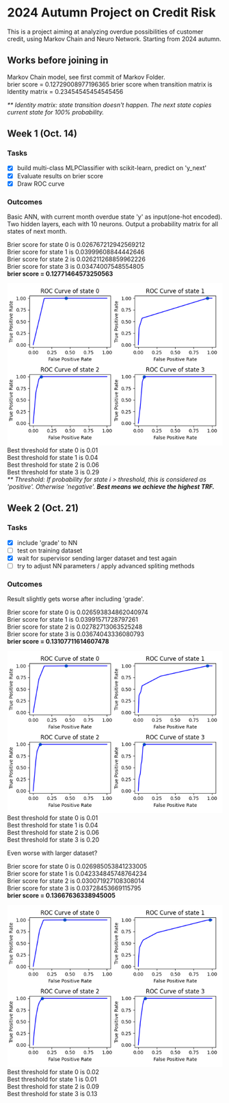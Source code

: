 # 2024 Autumn Project on Credit Risk
This is a project aiming at analyzing overdue possibilities of customer credit, using Markov Chain and Neuro Network. Starting from 2024 autumn.

## Works before joining in
Markov Chain model, see first commit of Markov Folder.  
brier score = 0.12729008977196365
brier score when transition matrix is Identity matrix = 0.23454545454545456  
 
_** Identity matrix: state transition doesn't happen. The next state copies current state for 100% probability._

## Week 1 (Oct. 14)
### Tasks
- [x] build multi-class MLPClassifier with scikit-learn, predict on 'y_next'
- [x] Evaluate results on brier score
- [x] Draw ROC curve
### Outcomes
Basic ANN, with current month overdue state 'y' as input(one-hot encoded). Two hidden layers, each with 10 neurons. Output a probability matrix for all states of next month.  
 
Brier score for state 0 is 0.026767212942569212  
Brier score for state 1 is 0.03999608844442646  
Brier score for state 2 is 0.026211268859962226  
Brier score for state 3 is 0.03474007548554805  
**brier score = 0.12771464573250563**  
 
![week 1 ROC](MLP/figs/basic.png)  
Best threshold for state 0 is  0.01  
Best threshold for state 1 is  0.04  
Best threshold for state 2 is  0.06  
Best threshold for state 3 is  0.29  
_** Threshold: If probability for state i > threshold, this is considered as 'positive'. Otherwise 'negative'._ ***Best means we achieve the highest TRF.***  

## Week 2 (Oct. 21)
### Tasks
- [x] include 'grade' to NN
- [ ] test on training dataset
- [x] wait for supervisor sending larger dataset and test again
- [ ] try to adjust NN parameters / apply advanced spliting methods
### Outcomes
Result slightly gets worse after including 'grade'.  
 
Brier score for state 0 is 0.026593834862040974  
Brier score for state 1 is 0.03991571728797261  
Brier score for state 2 is 0.02782713063525248  
Brier score for state 3 is 0.03674043336080793  
**brier score = 0.13107711614607478**  
 
![week 2 ROC](MLP/figs/grade.png)  
Best threshold for state 0 is  0.01  
Best threshold for state 1 is  0.04  
Best threshold for state 2 is  0.06  
Best threshold for state 3 is  0.20  
  
Even worse with larger dataset?  
 
Brier score for state 0 is 0.026985053841233005  
Brier score for state 1 is 0.042334845748764234  
Brier score for state 2 is 0.030071927108308014  
Brier score for state 3 is 0.03728453669115795  
**brier score = 0.13667636338945005**  
 
![week 2 ROC](MLP/figs/larger_dataset.png)  
Best threshold for state 0 is  0.02  
Best threshold for state 1 is  0.01  
Best threshold for state 2 is  0.09  
Best threshold for state 3 is  0.13  